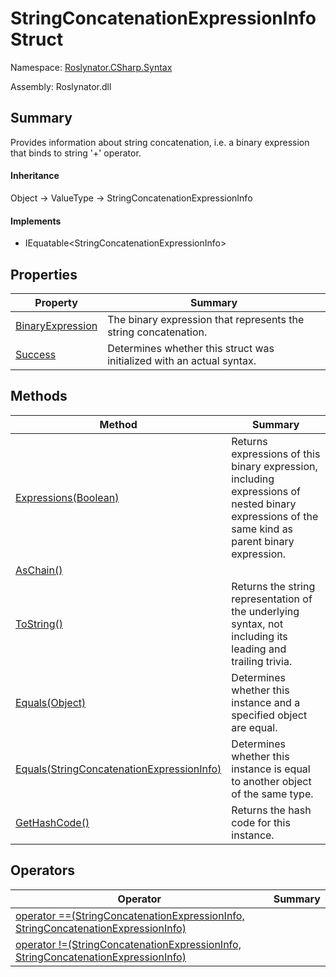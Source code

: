 # StringConcatenationExpressionInfo Struct

Namespace: [Roslynator.CSharp.Syntax](../README.md)

Assembly: Roslynator\.dll

## Summary

Provides information about string concatenation, i\.e\. a binary expression that binds to string '\+' operator\.

#### Inheritance

Object &#x2192; ValueType &#x2192; StringConcatenationExpressionInfo

#### Implements

* IEquatable\<StringConcatenationExpressionInfo>

## Properties

| Property| Summary|
| --- | --- |
| [BinaryExpression](BinaryExpression/README.md) | The binary expression that represents the string concatenation\. |
| [Success](Success/README.md) | Determines whether this struct was initialized with an actual syntax\. |

## Methods

| Method| Summary|
| --- | --- |
| [Expressions(Boolean)](Expressions/README.md) | Returns expressions of this binary expression, including expressions of nested binary expressions of the same kind as parent binary expression\. |
| [AsChain()](AsChain/README.md) | |
| [ToString()](ToString/README.md) | Returns the string representation of the underlying syntax, not including its leading and trailing trivia\. |
| [Equals(Object)](Equals/README.md) | Determines whether this instance and a specified object are equal\. |
| [Equals(StringConcatenationExpressionInfo)](Equals/README.md) | Determines whether this instance is equal to another object of the same type\. |
| [GetHashCode()](GetHashCode/README.md) | Returns the hash code for this instance\. |

## Operators

| Operator| Summary|
| --- | --- |
| [operator ==(StringConcatenationExpressionInfo, StringConcatenationExpressionInfo)](op_Equality/README.md) | |
| [operator !=(StringConcatenationExpressionInfo, StringConcatenationExpressionInfo)](op_Inequality/README.md) | |

